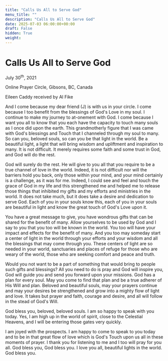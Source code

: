 ```yaml
---
title: "Calls Us All to Serve God"
menu_title: ""
description: "Calls Us All to Serve God"
date: 2025-07-03 06:00:00+00:00
draft: False
hidden: True
weight:
---
```

# Calls Us All to Serve God

July 30<sup>th</sup>, 2021

Online Prayer Circle, Gibsons, BC, Canada

Eileen Caddy received by Al Fike

And I come because my dear friend (J) is with us in your circle. I come because I too benefit from the blessings of God's Love in my soul. I continue to make my journey to at-onement with God. I come because I want you all to know that you each have the capacity to touch many souls as I once did upon the earth. This grandmotherly figure that I was came with God's blessings and Touch that I channeled through my soul to many. So can you, beloved souls, so can you be that light in the world. Be a beautiful light, a light that will bring wisdom and upliftment and inspiration to many. It is not difficult. It merely requires some faith and some trust in God, and God will do the rest.

God will surely do the rest. He will give to you all that you require to be a true channel of love in the world. Indeed, it is not difficult nor will the barriers hold you back, only those within your mind, and your mind certainly is a challenge, as it was for me. Indeed, I could see and feel and touch the grace of God in my life and this strengthened me and helped me to release those things that inhibited my gifts and my efforts and ministries in the world. It does not take much, but it does take a desire and dedication to serve God. Each of you in your souls know this, each of you in your souls are beautiful in light and know the great touch of God's Love upon it.

You have a great message to give, you have wondrous gifts that can be shared for the benefit of many. Allow yourselves to be used by God and I say to you that you too will be known in the world. You too will have your impact and effects for the benefit of many. And you too may someday start a center of light in the world through your efforts and your wisdom and all the blessings that may come through you. These centers of light are so needed in your world, sanctuaries and places of refuge for those who are weary of the world, those who are seeking comfort and peace and truth.

Would you not want to be a part of something that would bring to people such gifts and blessings? All you need to do is pray and God will inspire you, God will guide you and send you forward upon your missions. God has a plan for every soul. May you come to find that plan and be a true adherer of His Will and plan. Beloved and beautiful souls, may your prayers continue and may your desires be strengthened and grow into a mighty flow of light and love. It takes but prayer and faith, courage and desire, and all will follow in the stead of God's Will.

God bless you, beloved, beloved souls. I am so happy to speak with you today. Yes, I am high up in the world of spirit, close to the Celestial Heavens, and I will be entering those gates very quickly.

I am joyed with the prospects. I am happy to come to speak to you today and to be in that great flow of love which is God's Touch upon us all in these moments of prayer. I thank you for listening to me and I too will pray for you all. God bless you, God bless you. I love you all, beautiful lights in the world. God bless you.
